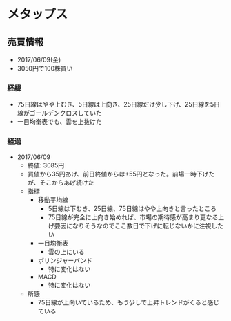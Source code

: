 # メタップス
## 売買情報
- 2017/06/09(金)
- 3050円で100株買い

### 経緯
- 75日線はやや上むき、5日線は上向き、25日線だけ少し下げ、25日線を5日線がゴールデンクロスしていた
- 一目均衡表でも、雲を上抜けた

### 経過
- 2017/06/09
    - 終値: 3085円
    - 買値から35円あげ、前日終値からは+55円となった。前場一時下げたが、そこからあげ続けた
    - 指標
      - 移動平均線
        - 5日線は下むき、25日線、75日線はやや上向きと言ったところ
        - 75日線が完全に上向き始めれば、市場の期待感が高まり更なる上げ要因になりそうなのでここ数日で下げに転じないかに注視したい
      - 一目均衡表
        - 雲の上にいる
      - ボリンジャーバンド
        - 特に変化はない
      - MACD
        - 特に変化はない
    - 所感
      - 75日線が上向いているため、もう少しで上昇トレンドがくると感じている

